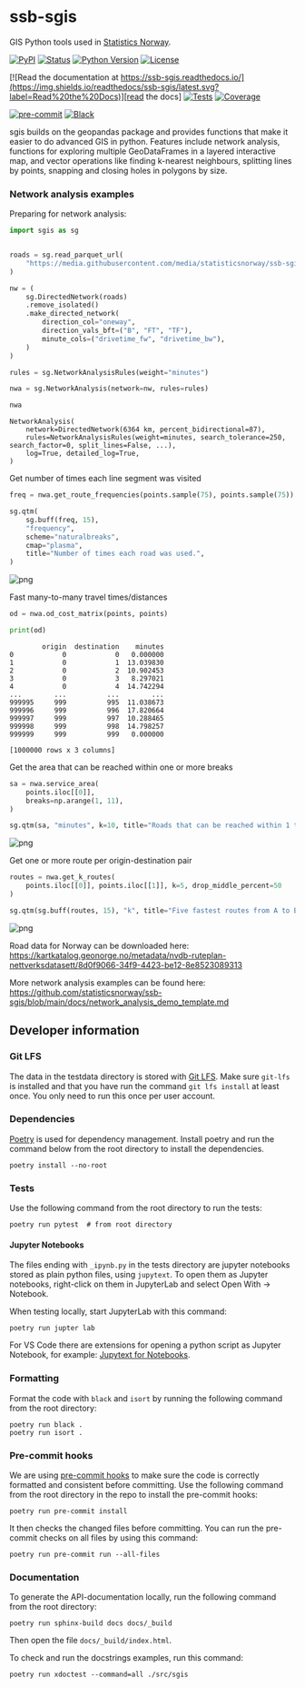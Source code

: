 # ssb-sgis

GIS Python tools used in [Statistics Norway](https://www.ssb.no/en).

[![PyPI](https://img.shields.io/pypi/v/ssb-sgis.svg)][pypi_]
[![Status](https://img.shields.io/pypi/status/ssb-sgis.svg)][status]
[![Python Version](https://img.shields.io/pypi/pyversions/ssb-sgis)][python version]
[![License](https://img.shields.io/pypi/l/ssb-sgis)][license]

[![Read the documentation at https://ssb-sgis.readthedocs.io/](https://img.shields.io/readthedocs/ssb-sgis/latest.svg?label=Read%20the%20Docs)][read the docs]
[![Tests](https://github.com/statisticsnorway/ssb-sgis/workflows/Tests/badge.svg)][tests]
[![Coverage](https://sonarcloud.io/api/project_badges/measure?project=statisticsnorway_ssb-sgis&metric=coverage)][coverage]

[![pre-commit](https://img.shields.io/badge/pre--commit-enabled-brightgreen?logo=pre-commit&logoColor=white)][pre-commit]
[![Black](https://img.shields.io/badge/code%20style-black-000000.svg)][black]

[pypi_]: https://pypi.org/project/ssb-sgis/
[status]: https://pypi.org/project/ssb-sgis/
[python version]: https://pypi.org/project/ssb-sgis
[read the docs]: https://ssb-sgis.readthedocs.io/
[tests]: https://github.com/statisticsnorway/ssb-sgis/actions?workflow=Tests
[coverage]: https://sonarcloud.io/component_measures?metric=coverage&id=statisticsnorway_ssb-sgis
[pre-commit]: https://github.com/pre-commit/pre-commit
[black]: https://github.com/psf/black

sgis builds on the geopandas package and provides functions that make it easier to do advanced GIS in python.
Features include network analysis, functions for exploring multiple GeoDataFrames in a layered interactive map,
and vector operations like finding k-nearest neighbours, splitting lines by points, snapping and closing holes
in polygons by size.

### Network analysis examples

Preparing for network analysis:

```python
import sgis as sg


roads = sg.read_parquet_url(
    "https://media.githubusercontent.com/media/statisticsnorway/ssb-sgis/main/tests/testdata/roads_oslo_2022.parquet"
)

nw = (
    sg.DirectedNetwork(roads)
    .remove_isolated()
    .make_directed_network(
        direction_col="oneway",
        direction_vals_bft=("B", "FT", "TF"),
        minute_cols=("drivetime_fw", "drivetime_bw"),
    )
)

rules = sg.NetworkAnalysisRules(weight="minutes")

nwa = sg.NetworkAnalysis(network=nw, rules=rules)

nwa
```

    NetworkAnalysis(
        network=DirectedNetwork(6364 km, percent_bidirectional=87),
        rules=NetworkAnalysisRules(weight=minutes, search_tolerance=250, search_factor=0, split_lines=False, ...),
        log=True, detailed_log=True,
    )

Get number of times each line segment was visited

```python
freq = nwa.get_route_frequencies(points.sample(75), points.sample(75))

sg.qtm(
    sg.buff(freq, 15),
    "frequency",
    scheme="naturalbreaks",
    cmap="plasma",
    title="Number of times each road was used.",
)
```

![png](docs/network_analysis_examples_files/network_analysis_examples_6_0.png)

Fast many-to-many travel times/distances

```python
od = nwa.od_cost_matrix(points, points)

print(od)
```

            origin  destination    minutes
    0            0            0   0.000000
    1            0            1  13.039830
    2            0            2  10.902453
    3            0            3   8.297021
    4            0            4  14.742294
    ...        ...          ...        ...
    999995     999          995  11.038673
    999996     999          996  17.820664
    999997     999          997  10.288465
    999998     999          998  14.798257
    999999     999          999   0.000000

    [1000000 rows x 3 columns]

Get the area that can be reached within one or more breaks

```python
sa = nwa.service_area(
    points.iloc[[0]],
    breaks=np.arange(1, 11),
)

sg.qtm(sa, "minutes", k=10, title="Roads that can be reached within 1 to 10 minutes")
```

![png](docs/network_analysis_examples_files/network_analysis_examples_10_0.png)

Get one or more route per origin-destination pair

```python
routes = nwa.get_k_routes(
    points.iloc[[0]], points.iloc[[1]], k=5, drop_middle_percent=50
)

sg.qtm(sg.buff(routes, 15), "k", title="Five fastest routes from A to B", legend=False)
```

![png](docs/network_analysis_examples_files/network_analysis_examples_12_1.png)

Road data for Norway can be downloaded here: https://kartkatalog.geonorge.no/metadata/nvdb-ruteplan-nettverksdatasett/8d0f9066-34f9-4423-be12-8e8523089313

More network analysis examples can be found here: https://github.com/statisticsnorway/ssb-sgis/blob/main/docs/network_analysis_demo_template.md

## Developer information

### Git LFS

The data in the testdata directory is stored with [Git LFS](https://git-lfs.com/).
Make sure `git-lfs` is installed and that you have run the command `git lfs install`
at least once. You only need to run this once per user account.

### Dependencies

[Poetry](https://python-poetry.org/) is used for dependency management. Install
poetry and run the command below from the root directory to install the dependencies.

```shell
poetry install --no-root
```

### Tests

Use the following command from the root directory to run the tests:

```shell
poetry run pytest  # from root directory
```

#### Jupyter Notebooks

The files ending with `_ipynb.py` in the tests directory are jupyter notebooks
stored as plain python files, using `jupytext`. To open them as Jupyter notebooks,
right-click on them in JupyterLab and select Open With &rarr; Notebook.

When testing locally, start JupyterLab with this command:

```shell
poetry run jupter lab
```

For VS Code there are extensions for opening a python script as Jupyter Notebook,
for example:
[Jupytext for Notebooks](https://marketplace.visualstudio.com/items?itemName=donjayamanne.vscode-jupytext).

### Formatting

Format the code with `black` and `isort` by running the following command from the
root directory:

```shell
poetry run black .
poetry run isort .
```

### Pre-commit hooks

We are using [pre-commit hooks](https://pre-commit.com/) to make sure the code is
correctly formatted and consistent before committing. Use the following command from
the root directory in the repo to install the pre-commit hooks:

```shell
poetry run pre-commit install
```

It then checks the changed files before committing. You can run the pre-commit checks
on all files by using this command:

```shell
poetry run pre-commit run --all-files
```

### Documentation

To generate the API-documentation locally, run the following command from the root
directory:

```shell
poetry run sphinx-build docs docs/_build
```

Then open the file `docs/_build/index.html`.

To check and run the docstrings examples, run this command:

```shell
poetry run xdoctest --command=all ./src/sgis
```

<!-- github-only -->

[license]: https://github.com/statisticsnorway/ssb-sgis/blob/main/LICENSE
[contributor guide]: https://github.com/statisticsnorway/ssb-sgis/blob/main/CONTRIBUTING.md
